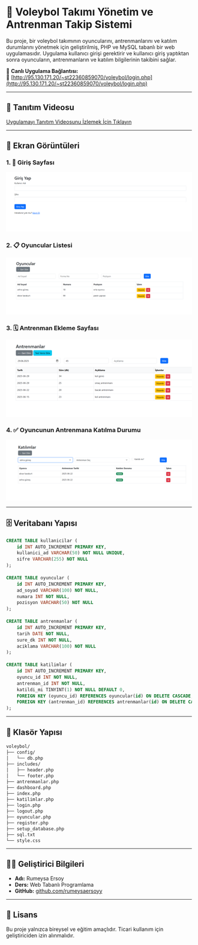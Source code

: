 # 🏐 Voleybol Takımı Yönetim ve Antrenman Takip Sistemi

Bu proje, bir voleybol takımının oyuncularını, antrenmanlarını ve katılım durumlarını yönetmek için geliştirilmiş, PHP ve MySQL tabanlı bir web uygulamasıdır. Uygulama kullanıcı girişi gerektirir ve kullanıcı giriş yaptıktan sonra oyuncuların, antrenmanların ve katılım bilgilerinin takibini sağlar.

📌 **Canlı Uygulama Bağlantısı:**  
🔗 [http://95.130.171.20/~st22360859070/voleybol/login.php](http://95.130.171.20/~st22360859070/voleybol/login.php)

---


## 🎥 Tanıtım Videosu

[Uygulamayı Tanıtım Videosunu İzlemek İçin Tıklayın](https://www.youtube.com/watch?v=43gVcxP52TY)


---

## 📸 Ekran Görüntüleri

### 1. 🔐 Giriş Sayfası
![Giriş Sayfası](screenshots/login.png)

### 2.  📋 Oyuncular Listesi
![Dashboard](screenshots/dashboard.png)

### 3. 🗓️ Antrenman Ekleme Sayfası
![Oyuncular](screenshots/oyuncular.png)

### 4. ✅ Oyuncunun Antrenmana Katılma Durumu
![Antrenman Ekle](screenshots/antrenman_ekle.png)



---

## 🗄️ Veritabanı Yapısı

```sql
CREATE TABLE kullanicilar (
    id INT AUTO_INCREMENT PRIMARY KEY,
    kullanici_ad VARCHAR(50) NOT NULL UNIQUE,
    sifre VARCHAR(255) NOT NULL
);

CREATE TABLE oyuncular (
    id INT AUTO_INCREMENT PRIMARY KEY,
    ad_soyad VARCHAR(100) NOT NULL,
    numara INT NOT NULL,
    pozisyon VARCHAR(50) NOT NULL
);

CREATE TABLE antrenmanlar (
    id INT AUTO_INCREMENT PRIMARY KEY,
    tarih DATE NOT NULL,
    sure_dk INT NOT NULL,
    aciklama VARCHAR(100) NOT NULL
);

CREATE TABLE katilimlar (
    id INT AUTO_INCREMENT PRIMARY KEY,
    oyuncu_id INT NOT NULL,
    antrenman_id INT NOT NULL,
    katildi_mi TINYINT(1) NOT NULL DEFAULT 0,
    FOREIGN KEY (oyuncu_id) REFERENCES oyuncular(id) ON DELETE CASCADE,
    FOREIGN KEY (antrenman_id) REFERENCES antrenmanlar(id) ON DELETE CASCADE
);
```

---

## 📁 Klasör Yapısı

```
voleybol/
├── config/
│   └── db.php
├── includes/
│   ├── header.php
│   └── footer.php
├── antrenmanlar.php
├── dashboard.php
├── index.php
├── katilimlar.php
├── login.php
├── logout.php
├── oyuncular.php
├── register.php
├── setup_database.php
├── sql.txt
└── style.css
```

---

## 👩‍💻 Geliştirici Bilgileri

- **Adı:** Rumeysa Ersoy  
- **Ders:** Web Tabanlı Programlama  
- **GitHub:** [github.com/rumeysaersoyy](https://github.com/rumeysaersoyy)

---

## 📄 Lisans

Bu proje yalnızca bireysel ve eğitim amaçlıdır. Ticari kullanım için geliştiriciden izin alınmalıdır.
